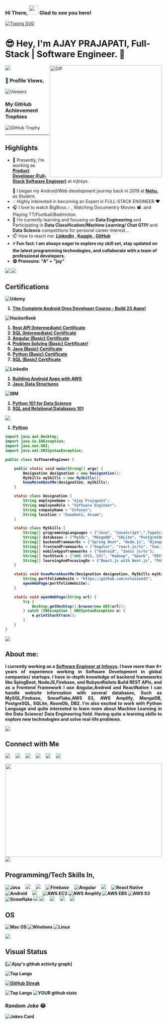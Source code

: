  

### Hi There, <img src="https://raw.githubusercontent.com/iampavangandhi/iampavangandhi/master/gifs/Hi.gif" width="30px" >   Glad to see you here!

[![Typing SVG](https://readme-typing-svg.herokuapp.com/?size=45&width=600&center=true&vCenter=true&color=FD428E&font=Maven+Pro&lines=Hey,+I%27m+Backend+Developer;Hey,+I%27m+Front+End+Developer;Hey,+I%27m+Full+Stack+Developer)](https://git.io/typing-svg)
# 😎 Hey, I'm **AJAY PRAJAPATI**, Full-Stack | Software Engineer. 🔰 

<!-- 

<div class="text-danger"> <b> Thanks to Reach out My Page here, </b> </div> -->

<!--  https://user-images.githubusercontent.com/57037068/88589670-8c77e580-d06a-11ea-8067-696c17a6a496.gif   -->

<img src="https://raw.githubusercontent.com/andreasbm/readme/master/assets/lines/water.png" />

<img align="right" alt="GIF" src="https://gifimage.net/wp-content/uploads/2018/06/trabajo-gif-4.gif" width="360"/>

### :eyes: Profile Views,
<img alt="Viewers" src="https://komarev.com/ghpvc/?username=xclusive43&color=green&style=flat-square"/>

### My GitHub Achievement Trophies
![GitHub Trophy](https://github-profile-trophy.vercel.app/?username=xclusive43&theme=discord)
<!-- Place this tag where you want the button to render. -->
<!-- <a class="github-button" href="https://github.com/vikas-ukani" data-color-scheme="no-preference: dark; light: light; dark: dark;" data-size="large" aria-label="Follow @vikas-ukani on GitHub">Follow @vikas-ukani</a> -->

<!-- <img src="https://raw.githubusercontent.com/andreasbm/readme/master/assets/lines/colored.png" /> -->
<hr />

## Highlights

<ul>
 
 <li> <p class="text-align: justify;">🔭 Presently, I’m working as <a href="https://www.linkedin.com/in/ajay-prajapati%F0%9F%A6%BE-294b401ab/"><b>Product Developer (Full-Stack Software Engineer)</b></a> at <i>infosys</i>.</p></li
 <li> 💼 I began my Android/Web development journey back in 2019 at <a href="https://www.nehu.ac.in/"><b>Nehu.</b> </a> as Student.</li>
 
 <li> 💡 Highly interested in becoming an Expert in FULL-STACK ENGINEER ❤️</li>
 <li> 🎧 I love to watch BigBoss 🎶 , Watching Documentry Movies 📽️. and Playing TT/Football/Badminton.</li>
 
 <li> 🌱 I’m currently learning and focusing on <b>Data Engineering</b> and Participating in <b>Data Classification/Machine Learning/ Chat GTP/</b> and <b>Data Science</b> competitions for personal career interest...</li>
 <li> 📫 How to reach me: <b> <a href="https://www.linkedin.com/in/ajay-prajapati%F0%9F%A6%BE-294b401ab/" target="_blank" class="text-primary"> LinkedIn</a> , <a href="https://www.kaggle.com/ajayprajapati123" target="_blank" class="text-info"> Kaggle</a> , <a href="https://github.com/xclusive43" target="_blank" class="text-dark"> GitHub</a> </li>
 
  <li> ⚡ Fun fact: I am always eager to explore my skill set, stay updated on the latest programming technologies, and collaborate with a team of professional developers.</li>
  <li> 😄 Pronouns: <b>"A"</b> + <b>"jay"</b> </li>
  
</ul>

<img src="https://raw.githubusercontent.com/andreasbm/readme/master/assets/lines/dark.png" />
<img src="https://raw.githubusercontent.com/andreasbm/readme/master/assets/lines/colored.png" />

## Certifications
![Udemy](https://img.shields.io/badge/Udemy-Online_Courses-orange) </br>
1. <a href="https://www.udemy.com/certificate/UC-3b8f0eee-87ec-4322-a0e6-d0be21c53b5d/">The Complete Android Oreo Developer Course - Build 23 Apps!</a> </br>

![HackerRank](https://img.shields.io/badge/HackerRank-2EC866?style=for-the-badge&logo=hackerrank&logoColor=white) </br>
1. <a href="https://www.hackerrank.com/certificates/6e0825be6076">Rest API (Intermediate) Certificate</a> </br>
2. <a href="https://www.hackerrank.com/certificates/4c2d1af22931">SQL (Intermediate) Certificate</a> </br>
3. <a href="https://www.hackerrank.com/certificates/50908f6b7efa">Angular (Basic) Certificate</a> </br>
4. <a href="https://www.hackerrank.com/certificates/5eb39f568a08">Problem Solving (Basic) Certificate!</a> </br>
5. <a href="https://www.hackerrank.com/certificates/fa833636370e">Java (Basic) Certificate</a> </br>
6. <a href="https://www.hackerrank.com/certificates/db8e2ef72dd4">Python (Basic) Certificate</a> </br>
7. <a href="https://www.hackerrank.com/certificates/658486b12aee">SQL (Basic) Certificate</a> </br>

![LinkedIn](https://img.shields.io/badge/LinkedIn-0077B5?style=for-the-badge&logo=linkedin&logoColor=white) </br>
1. <a href="https://drive.google.com/file/d/14NpvURytJ2DrORt71kaDUeMXCqtdGzo0/view">Building Android Apps with AWS</a> </br>
2. <a href="https://www.linkedin.com/learning/certificates/35a3b5da589bf7697dad1d5ea025c74831046e7eedf95c05cb6906a4fe6e80c2?trk=backfilled_certificate">Java: Data Structures</a> </br>

![IBM](https://img.shields.io/badge/IBM-054ADA?style=for-the-badge&logo=ibm&logoColor=white) </br>
1. <a href="https://courses.cognitiveclass.ai/certificates/8a77f3e7222b4b42986d4eb0ae22ad17">Python 101 for Data Science</a> </br>
2. <a href="https://courses.cognitiveclass.ai/certificates/fdbd983b69224c6eb85dd85b5f319040">SQL and Relational Databases 101</a> </br>

<img src="https://img.shields.io/badge/Kaggle-%2320BEFF.svg?&style=for-the-badge&logo=Kaggle&color=yellow&logoColor=white" /></br>
1. <a href="https://www.kaggle.com/learn/certification/ajayprajapati123/python">Python</a> </br>
 
```java
import java.awt.Desktop;
import java.io.IOException;
import java.net.URI;
import java.net.URISyntaxException;

public class SoftwareEngineer {

    public static void main(String[] args) {
        Designation designation = new Designation();
        MySkills mySkills = new MySkills();
        knowMoreAboutMe(designation, mySkills);
    }

    static class Designation {
        String employeeName = "Ajay Prajapati";
        String employeeRole = "Software Engineer";
        String companyName = "Infosys";
        String location = "Guwahati, Assam";
    }

    static class MySkills {
        String[] programmingLanguages = {"Java", "JavaScript",",TypeScrpit", "Python", "SQL", "Kotlin"};
        String[] databases = {"MySQL", "MongoDB", "SQLite", "PostgreSQL"};
        String[] backendFrameworks = {"Spring Boot", "Node.js", "Django"};
        String[] frontendFrameworks = {"Angular", "react.js/ts", "Vue.js", "Next.js", };
        String[] mobileAppsFrameworks = {"Android", "Ionic js/ts"};
        String[] techStack = {"AWS (EC2, S3)", "Hadoop", "Spark", "EBS","Firebase","SnowFlake","MongoDB","LAMP Stack", "WAMP Stack"};
        String[] learningAndFocusingOn = {"React.js with Next.js", "FAST API", "Django", "AWS Services", "CI & CD Development"};
    }

    static void knowMoreAboutMe(Designation designation, MySkills mySkills) {
        String portfolioWebsite = "https://github.com/xclusive43";
        openWebPage(portfolioWebsite);
    }

    static void openWebPage(String url) {
        try {
            Desktop.getDesktop().browse(new URI(url));
        } catch (IOException | URISyntaxException e) {
            e.printStackTrace();
        }
    }
}

```
<!-- - ⚡ Fun fact: ... -->
<!-- - 👯 I’m looking to collaborate on ... -->
<!-- - 🤔 I’m looking for help with ... -->
<!-- - 💬 Ask me about ... -->

<img src="https://raw.githubusercontent.com/andreasbm/readme/master/assets/lines/dark.png" />


## About me: 

<p style="text-align: justify;">
I currently working as a <a href="https://www.linkedin.com/in/ajay-prajapati%F0%9F%A6%BE-294b401ab/"><b>Software Engineer at Infosys</b></a>. I have more than 4+ years of experience working in Software Development in global companies/ startups. I have in-depth knowledge of backend frameworks like SpingBoot, NodeJS,Firebase, and RubyonRailsto Build REST APIs, and as a Frontend Framework I use Angular,Android and ReactNative  I can handle website information with several databases, Such as MySQL,Firebase, SnowFlake,AWS S3, AWS Amplify, MongoDB, PostgreSQL, SQLite, RoomDb, DB2. I'm also excited to work with Python Language and quite interested to learn more about Machine Learning in the Data Science/ Data Engineering field. Having quite a learning skills to explore new technologies and solve real-life problems.
</p>

 
<img src="https://raw.githubusercontent.com/andreasbm/readme/master/assets/lines/rainbow.png" />

## Connect with Me

[<img src="https://img.shields.io/badge/linkedin-%230077B5.svg?&style=for-the-badge&logo=linkedin&logoColor=white" />](https://www.linkedin.com/in/ajay-prajapati%F0%9F%A6%BE-294b401ab/)          &nbsp;  &nbsp;          [<img src="https://img.shields.io/badge/Stackoverflow-%fd75454.svg?&style=for-the-badge&logo=stackoverflow&color=red&logoColor=white" />](https://stackoverflow.com/users/10214161/jayee)          &nbsp;  &nbsp;          [<img src="https://img.shields.io/badge/Kaggle-%2320BEFF.svg?&style=for-the-badge&logo=Kaggle&color=yellow&logoColor=white" />](https://www.kaggle.com/ajayprajapati123)          &nbsp;  &nbsp;          [<img src="https://img.shields.io/badge/facebook-blue?style=for-the-badge&logo=facebook&logoColor=white" />](https://www.facebook.com/XCLUSIVE.JAYEE)    &nbsp;  &nbsp;          [<img src="https://img.shields.io/badge/stackexchange-%ca64564.svg?&style=for-the-badge&logo=stackexchange&color=orange&logoColor=white" />](https://datascience.stackexchange.com/users/164628/jayee)          &nbsp;  &nbsp;          [<img src="https://img.shields.io/badge/dataquest-%ca64564.svg?&style=for-the-badge&logo=dataquest&color=purple&logoColor=white" />](https://app.dataquest.io/dashboard)    


<img src="https://github.com/vikas-ukani/vikas-ukani/blob/master/violine.gif" height=300 width="100%" />

<img src="https://raw.githubusercontent.com/andreasbm/readme/master/assets/lines/dark.png" />


## Programming/Tech Skills In,
![Java](https://img.shields.io/badge/Java-007396?style=for-the-badge&logo=java&logoColor=white) &nbsp;  &nbsp;
<img src="https://img.shields.io/badge/javascript-%23D00000.svg?&style=for-the-badge&logo=javascript&logoColor=white" />  &nbsp;  &nbsp; <img src="https://img.shields.io/badge/mysql-%FFFFFF.svg?&style=for-the-badge&logo=mysql&logoColor=white" />    &nbsp; &nbsp;
![Firebase](https://img.shields.io/badge/Firebase-FFCA28?style=for-the-badge&logo=firebase&logoColor=black) &nbsp; &nbsp;
![Angular](https://img.shields.io/badge/Angular-DD0031?style=for-the-badge&logo=angular&logoColor=white) &nbsp; &nbsp;
<img src="https://img.shields.io/badge/reactjs-%233756AB.svg?&style=for-the-badge&logo=react&logoColor=white" />    &nbsp; &nbsp; 
![React Native](https://img.shields.io/badge/React_Native-61DAFB?style=for-the-badge&logo=react&logoColor=white)  &nbsp; &nbsp;
![Android](https://img.shields.io/badge/Android-3DDC84?style=for-the-badge&logo=android&logoColor=white) &nbsp; &nbsp;
<img src="https://img.shields.io/badge/nodejs-%23FCC624.svg?&style=for-the-badge&logo=node&logoColor=white" />    &nbsp; &nbsp;
![AWS EC2](https://img.shields.io/badge/AWS_EC2-232F3E?style=for-the-badge&logo=amazonaws&logoColor=white)
![AWS Amplify](https://img.shields.io/badge/AWS_Amplify-FF9900?style=for-the-badge&logo=aws-amplify&logoColor=black)
![AWS EBS](https://img.shields.io/badge/AWS_Elastic_Beanstalk-232F3E?style=for-the-badge&logo=amazonaws&logoColor=white)
![AWS S3](https://img.shields.io/badge/AWS_S3-569A31?style=for-the-badge&logo=amazonaws&logoColor=white)
![Snowflake](https://img.shields.io/badge/Snowflake-0057E7?style=for-the-badge&logo=snowflake&logoColor=white)
<img src="https://img.shields.io/badge/mongodb-%23FF00AA.svg?&style=for-the-badge&logo=mysql&logoColor=white" />
<img src="https://img.shields.io/badge/PHP-%233776AB.svg?&style=for-the-badge&logo=php&logoColor=white" />  &nbsp;  &nbsp;  <img src="https://img.shields.io/badge/laravel-%23D00000.svg?&style=for-the-badge&logo=laravel&logoColor=white" />    &nbsp; &nbsp;
<img src="https://img.shields.io/badge/vuejs-%23FCC624.svg?&style=for-the-badge&logo=vuejs&logoColor=white" />   &nbsp; &nbsp;      <img src="https://img.shields.io/badge/Python-%FFFFFF.svg?&style=for-the-badge&logo=python&logoColor=white" />  &nbsp; &nbsp;  &nbsp;  
## OS 
![Mac OS](https://img.shields.io/badge/macOS-000000?style=for-the-badge&logo=apple&logoColor=white)
![Windows](https://img.shields.io/badge/Windows-0078D6?style=for-the-badge&logo=windows&logoColor=white)
![Linux](https://img.shields.io/badge/Linux-FCC624?style=for-the-badge&logo=linux&logoColor=black)

<img src="https://raw.githubusercontent.com/andreasbm/readme/master/assets/lines/colored.png" />

## Visual Status

[![Ajay's github activity graph](https://github-readme-activity-graph.vercel.app/graph?username=xclusive43&bg_color=1A1B27&color=d8abd5&line=ffff00&point=ffc800&area=true&hide_border=false)] 

![Top Langs](https://github-readme-stats.vercel.app/api/top-langs/?username=xclusive43&hide_progress=true)

[![GitHub Streak](https://github-readme-streak-stats.herokuapp.com/?user=xclusive43&theme=radical)](https://git.io/streak-stats)

![Top Langs](https://github-readme-stats.vercel.app/api/top-langs/?username=xclusive43&show_icons=true&theme=radical) ![YOUR github stats](https://github-readme-stats.vercel.app/api?username=xclusive43&show_icons=true&theme=radical)

 
### Random Joke 😂
![Jokes Card](https://readme-jokes.vercel.app/api)


